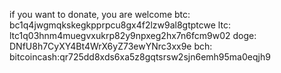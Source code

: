 if you want to donate, you are welcome 
btc: bc1q4jwgmqkskegkpprpcu8gx4f2lzw9al8gtptcwe
ltc: ltc1q03hnm4muegvxukrp82y9npxeg2hx7n6fcm9w02
doge: DNfU8h7CyXY4Bt4WrX6yZ73ewYNrc3xx9e
bch: bitcoincash:qr725dd8xds6xa5z8gqtsrsw2sjn6emh95ma0eqjh9
